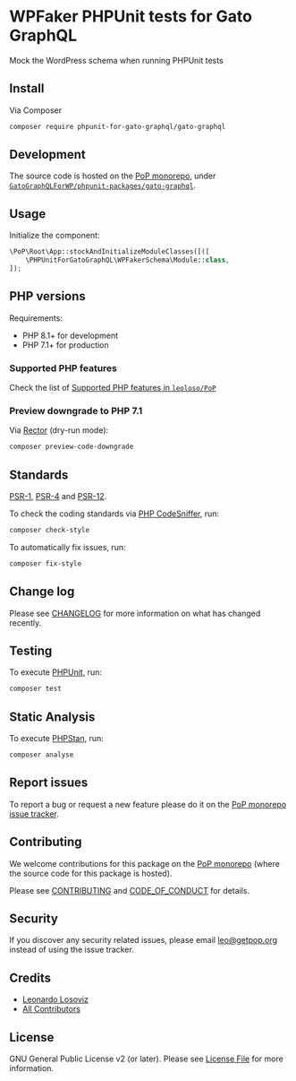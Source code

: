 # WPFaker PHPUnit tests for Gato GraphQL

<!--
[![Build Status][ico-travis]][link-travis]
[![Quality Score][ico-code-quality]][link-code-quality]
[![Software License][ico-license]](LICENSE.md)
[![Latest Version on Packagist][ico-version]][link-packagist]
[![Coverage Status][ico-scrutinizer]][link-scrutinizer]
[![Total Downloads][ico-downloads]][link-downloads]
-->

Mock the WordPress schema when running PHPUnit tests

## Install

Via Composer

``` bash
composer require phpunit-for-gato-graphql/gato-graphql
```

## Development

The source code is hosted on the [PoP monorepo](https://github.com/leoloso/PoP), under [`GatoGraphQLForWP/phpunit-packages/gato-graphql`](https://github.com/leoloso/PoP/tree/master/layers/GatoGraphQLForWP/phpunit-packages/gato-graphql).

## Usage

Initialize the component:

``` php
\PoP\Root\App::stockAndInitializeModuleClasses([([
    \PHPUnitForGatoGraphQL\WPFakerSchema\Module::class,
]);
```

## PHP versions

Requirements:

- PHP 8.1+ for development
- PHP 7.1+ for production

### Supported PHP features

Check the list of [Supported PHP features in `leoloso/PoP`](https://github.com/leoloso/PoP/blob/master/docs/supported-php-features.md)

### Preview downgrade to PHP 7.1

Via [Rector](https://github.com/rectorphp/rector) (dry-run mode):

```bash
composer preview-code-downgrade
```

## Standards

[PSR-1](https://www.php-fig.org/psr/psr-1), [PSR-4](https://www.php-fig.org/psr/psr-4) and [PSR-12](https://www.php-fig.org/psr/psr-12).

To check the coding standards via [PHP CodeSniffer](https://github.com/squizlabs/PHP_CodeSniffer), run:

``` bash
composer check-style
```

To automatically fix issues, run:

``` bash
composer fix-style
```

## Change log

Please see [CHANGELOG](CHANGELOG.md) for more information on what has changed recently.

## Testing

To execute [PHPUnit](https://phpunit.de/), run:

``` bash
composer test
```

## Static Analysis

To execute [PHPStan](https://github.com/phpstan/phpstan), run:

``` bash
composer analyse
```

## Report issues

To report a bug or request a new feature please do it on the [PoP monorepo issue tracker](https://github.com/leoloso/PoP/issues).

## Contributing

We welcome contributions for this package on the [PoP monorepo](https://github.com/leoloso/PoP) (where the source code for this package is hosted).

Please see [CONTRIBUTING](CONTRIBUTING.md) and [CODE_OF_CONDUCT](CODE_OF_CONDUCT.md) for details.

## Security

If you discover any security related issues, please email leo@getpop.org instead of using the issue tracker.

## Credits

- [Leonardo Losoviz][link-author]
- [All Contributors][link-contributors]

## License

GNU General Public License v2 (or later). Please see [License File](LICENSE.md) for more information.

[ico-version]: https://img.shields.io/packagist/v/phpunit-for-gato-graphql/gato-graphql.svg?style=flat-square
[ico-license]: https://img.shields.io/badge/license-GPLv2-brightgreen.svg?style=flat-square
[ico-travis]: https://img.shields.io/travis/phpunit-for-gato-graphql/gato-graphql/master.svg?style=flat-square
[ico-scrutinizer]: https://img.shields.io/scrutinizer/coverage/g/phpunit-for-gato-graphql/gato-graphql.svg?style=flat-square
[ico-code-quality]: https://img.shields.io/scrutinizer/g/phpunit-for-gato-graphql/gato-graphql.svg?style=flat-square
[ico-downloads]: https://img.shields.io/packagist/dt/phpunit-for-gato-graphql/gato-graphql.svg?style=flat-square

[link-packagist]: https://packagist.org/packages/phpunit-for-gato-graphql/gato-graphql
[link-travis]: https://travis-ci.org/phpunit-for-gato-graphql/gato-graphql
[link-scrutinizer]: https://scrutinizer-ci.com/g/phpunit-for-gato-graphql/gato-graphql/code-structure
[link-code-quality]: https://scrutinizer-ci.com/g/phpunit-for-gato-graphql/gato-graphql
[link-downloads]: https://packagist.org/packages/phpunit-for-gato-graphql/gato-graphql
[link-author]: https://github.com/leoloso
[link-contributors]: ../../../../../../contributors
